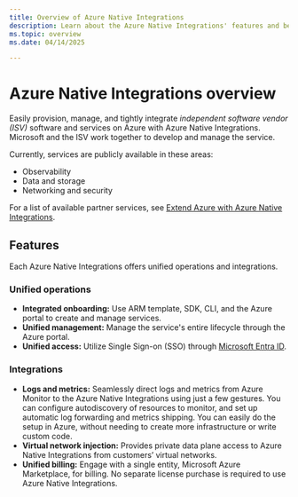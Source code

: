 ```yaml
---
title: Overview of Azure Native Integrations
description: Learn about the Azure Native Integrations' features and benefits, including unified operations and integrations.
ms.topic: overview
ms.date: 04/14/2025

---
```


# Azure Native Integrations overview

Easily provision, manage, and tightly integrate *independent software vendor (ISV)* software and services on Azure with Azure Native Integrations. Microsoft and the ISV work together to develop and manage the service. 

Currently, services are publicly available in these areas: 

- Observability
- Data and storage
- Networking and security

For a list of available partner services, see [Extend Azure with Azure Native Integrations](partners.md).

## Features

Each Azure Native Integrations offers unified operations and integrations. 

### Unified operations

- **Integrated onboarding:** Use ARM template, SDK, CLI, and the Azure portal to create and manage services.
- **Unified management:** Manage the service's entire lifecycle through the Azure portal.
- **Unified access:** Utilize Single Sign-on (SSO) through [Microsoft Entra ID](/entra/fundamentals/whatis). 

### Integrations

- **Logs and metrics:** Seamlessly direct logs and metrics from Azure Monitor to the Azure Native Integrations using just a few gestures. You can configure autodiscovery of resources to monitor, and set up automatic log forwarding and metrics shipping. You can easily do the setup in Azure, without needing to create more infrastructure or write custom code.
- **Virtual network injection:** Provides private data plane access to Azure Native Integrations from customers’ virtual networks.
- **Unified billing:** Engage with a single entity, Microsoft Azure Marketplace, for billing. No separate license purchase is required to use Azure Native Integrations.

